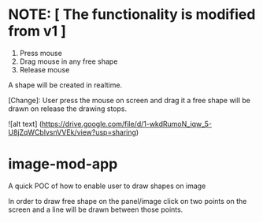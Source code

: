 
# NOTE: [ The functionality is modified from v1 ]

1. Press mouse 
2. Drag mouse in any free shape
3. Release mouse

A shape will be created in realtime.

[Change]: User press the mouse on screen and drag it a free shape will be drawn on release the drawing stops.

![alt text] (https://drive.google.com/file/d/1-wkdRumoN_iqw_5-U8jZqWCblvsnVVEk/view?usp=sharing)



# image-mod-app
A quick POC of how to enable user to draw shapes on image


In order to draw free shape on the panel/image click on two points on the screen and a line will be drawn between those points.


